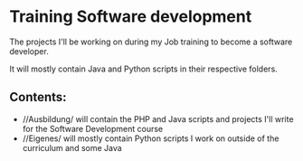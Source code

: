 # Training Software development
The projects I'll be working on during my Job training to become a software developer.

It will mostly contain Java and Python scripts in their respective folders.

## Contents:
- //Ausbildung/ will contain the PHP and Java scripts and projects I'll write for the Software Development course
- //Eigenes/ will mostly contain Python scripts I work on outside of the curriculum and some Java
